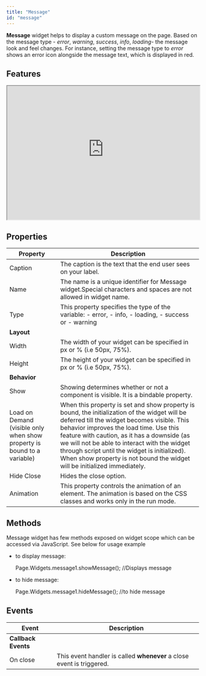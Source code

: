 ```yaml
---
title: "Message"
id: "message"
---
```


**Message** widget helps to display a custom message on the page. Based on the message type - _error_, _warning_, _success_, _info_, _loading_- the message look and feel changes. For instance, setting the message type to _error_ shows an error icon alongside the message text, which is displayed in red.

## Features

<iframe width="100%" height="350" style={{backgroundColor: "snow"}} allowtransparency="true" src="https://apps.wavemakeronline.com/documentation_snippets/#/Messages">Messages</iframe>

## Properties

| **Property** | **Description** |
| --- | --- |
| Caption | The caption is the text that the end user sees on your label. |
| Name | The name is a unique identifier for Message widget.Special characters and spaces are not allowed in widget name. |
| Type | This property specifies the type of the variable:   - error,   - info,   - loading,   - success or   - warning   |
| **Layout** |
| Width | The width of your widget can be specified in px or % (i.e 50px, 75%). |
| Height | The height of your widget can be specified in px or % (i.e 50px, 75%). |
| **Behavior** |
| Show | Showing determines whether or not a component is visible. It is a bindable property. |
| Load on Demand (visible only when show property is bound to a variable) | When this property is set and show property is bound, the initialization of the widget will be deferred till the widget becomes visible. This behavior improves the load time. Use this feature with caution, as it has a downside (as we will not be able to interact with the widget through script until the widget is initialized). When show property is not bound the widget will be initialized immediately. |
| Hide Close | Hides the close option. |
| Animation | This property controls the animation of an element. The animation is based on the CSS classes and works only in the run mode. |

## Methods

Message widget has few methods exposed on widget scope which can be accessed via JavaScript. See below for usage example

- to display message:
    
    Page.Widgets.message1.showMessage(); //Displays message
    
- to hide message:
    
    Page.Widgets.message1.hideMessage(); //to hide message
    

## Events

| **Event** | Description |
| --- | --- |
| **Callback Events** |
| On close | This event handler is called **whenever** a close event is triggered. |

